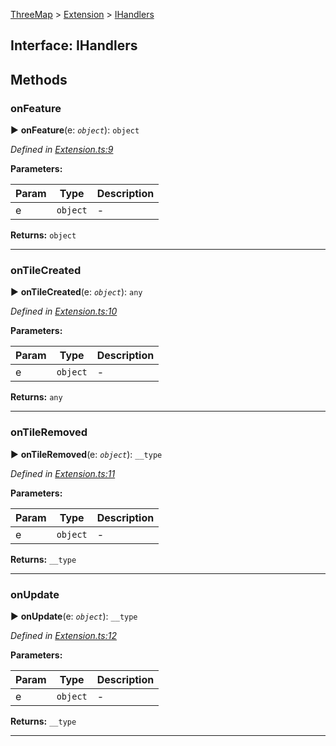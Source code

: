[ThreeMap](api-readme.md) > [Extension](api-modules-extension.md) > [IHandlers](api-interfaces-extension.ihandlers.md)



## Interface: IHandlers


## Methods
<a id="onfeature"></a>

###  onFeature

► **onFeature**(e: *`object`*): `object`



*Defined in [Extension.ts:9](https://github.com/areknawo/Three-Map/blob/41e1f78/src/Extension.ts#L9)*



**Parameters:**

| Param | Type | Description |
| ------ | ------ | ------ |
| e | `object`   |  - |





**Returns:** `object`





___

<a id="ontilecreated"></a>

###  onTileCreated

► **onTileCreated**(e: *`object`*): `any`



*Defined in [Extension.ts:10](https://github.com/areknawo/Three-Map/blob/41e1f78/src/Extension.ts#L10)*



**Parameters:**

| Param | Type | Description |
| ------ | ------ | ------ |
| e | `object`   |  - |





**Returns:** `any`





___

<a id="ontileremoved"></a>

###  onTileRemoved

► **onTileRemoved**(e: *`object`*): `__type`



*Defined in [Extension.ts:11](https://github.com/areknawo/Three-Map/blob/41e1f78/src/Extension.ts#L11)*



**Parameters:**

| Param | Type | Description |
| ------ | ------ | ------ |
| e | `object`   |  - |





**Returns:** `__type`





___

<a id="onupdate"></a>

###  onUpdate

► **onUpdate**(e: *`object`*): `__type`



*Defined in [Extension.ts:12](https://github.com/areknawo/Three-Map/blob/41e1f78/src/Extension.ts#L12)*



**Parameters:**

| Param | Type | Description |
| ------ | ------ | ------ |
| e | `object`   |  - |





**Returns:** `__type`





___


